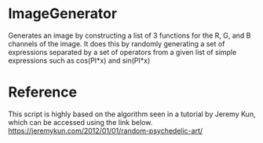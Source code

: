 # ImageGenerator

Generates an image by constructing a list of 3 functions for the R, G, and B channels of the image. It does this by randomly generating a set of expressions separated by a set of operators from a given list of simple expressions such as cos(PI\*x) and sin(PI\*x)

# Reference

This script is highly based on the algorithm seen in a tutorial by Jeremy Kun, which can be accessed using the link below.
https://jeremykun.com/2012/01/01/random-psychedelic-art/